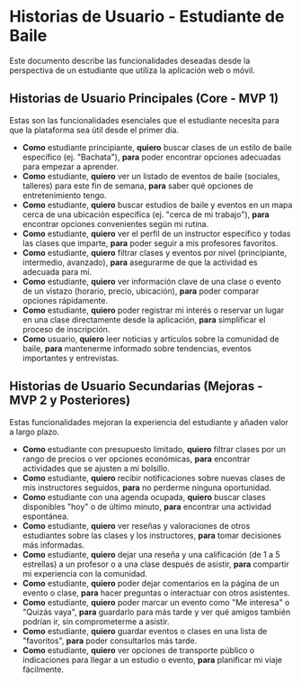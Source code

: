 # Historias de Usuario - Estudiante de Baile

Este documento describe las funcionalidades deseadas desde la perspectiva de un estudiante que utiliza la aplicación web o móvil.

## Historias de Usuario Principales (Core - MVP 1)

Estas son las funcionalidades esenciales que el estudiante necesita para que la plataforma sea útil desde el primer día.

- **Como** estudiante principiante, **quiero** buscar clases de un estilo de baile específico (ej. "Bachata"), **para** poder encontrar opciones adecuadas para empezar a aprender.
- **Como** estudiante, **quiero** ver un listado de eventos de baile (sociales, talleres) para este fin de semana, **para** saber qué opciones de entretenimiento tengo.
- **Como** estudiante, **quiero** buscar estudios de baile y eventos en un mapa cerca de una ubicación específica (ej. "cerca de mi trabajo"), **para** encontrar opciones convenientes según mi rutina.
- **Como** estudiante, **quiero** ver el perfil de un instructor específico y todas las clases que imparte, **para** poder seguir a mis profesores favoritos.
- **Como** estudiante, **quiero** filtrar clases y eventos por nivel (principiante, intermedio, avanzado), **para** asegurarme de que la actividad es adecuada para mí.
- **Como** estudiante, **quiero** ver información clave de una clase o evento de un vistazo (horario, precio, ubicación), **para** poder comparar opciones rápidamente.
- **Como** estudiante, **quiero** poder registrar mi interés o reservar un lugar en una clase directamente desde la aplicación, **para** simplificar el proceso de inscripción.
- **Como** usuario, **quiero** leer noticias y artículos sobre la comunidad de baile, **para** mantenerme informado sobre tendencias, eventos importantes y entrevistas.

## Historias de Usuario Secundarias (Mejoras - MVP 2 y Posteriores)

Estas funcionalidades mejoran la experiencia del estudiante y añaden valor a largo plazo.

- **Como** estudiante con presupuesto limitado, **quiero** filtrar clases por un rango de precios o ver opciones económicas, **para** encontrar actividades que se ajusten a mi bolsillo.
- **Como** estudiante, **quiero** recibir notificaciones sobre nuevas clases de mis instructores seguidos, **para** no perderme ninguna oportunidad.
- **Como** estudiante con una agenda ocupada, **quiero** buscar clases disponibles "hoy" o de último minuto, **para** encontrar una actividad espontánea.
- **Como** estudiante, **quiero** ver reseñas y valoraciones de otros estudiantes sobre las clases y los instructores, **para** tomar decisiones más informadas.
- **Como** estudiante, **quiero** dejar una reseña y una calificación (de 1 a 5 estrellas) a un profesor o a una clase después de asistir, **para** compartir mi experiencia con la comunidad.
- **Como** estudiante, **quiero** poder dejar comentarios en la página de un evento o clase, **para** hacer preguntas o interactuar con otros asistentes.
- **Como** estudiante, **quiero** poder marcar un evento como "Me interesa" o "Quizás vaya", **para** guardarlo para más tarde y ver qué amigos también podrían ir, sin comprometerme a asistir.
- **Como** estudiante, **quiero** guardar eventos o clases en una lista de "favoritos", **para** poder consultarlos más tarde.
- **Como** estudiante, **quiero** ver opciones de transporte público o indicaciones para llegar a un estudio o evento, **para** planificar mi viaje fácilmente.
